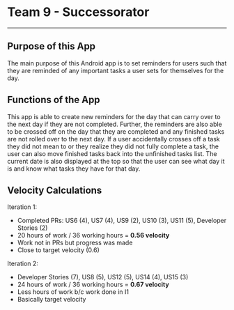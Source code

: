 # Team 9 - Successorator 

---

## Purpose of this App

The main purpose of this Android app is to set reminders for users such that they are reminded of any important tasks a user sets for themselves for the day.

## Functions of the App

This app is able to create new reminders for the day that can carry over to the next day if they are not completed.
Further, the reminders are also able to be crossed off on the day that they are completed and any finished tasks are not
rolled over to the next day.
If a user accidentally crosses off a task they did not mean to or they realize they did not fully complete a task, the user can
also move finished tasks back into the unfinished tasks list.
The current date is also displayed at the top so that the user can see what day it is and know what tasks they have for that day.

## Velocity Calculations 
Iteration 1:
- Completed PRs: US6 (4), US7 (4), US9 (2), US10 (3), US11 (5), Developer Stories (2)
- 20 hours of work / 36 working hours = **0.56 velocity**
- Work not in PRs but progress was made
- Close to target velocity (0.6)

Iteration 2:
- Developer Stories (7), US8 (5), US12 (5), US14 (4), US15 (3)
- 24 hours of work / 36 working hours = **0.67 velocity**
- Less hours of work b/c work done in I1
- Basically target velocity
